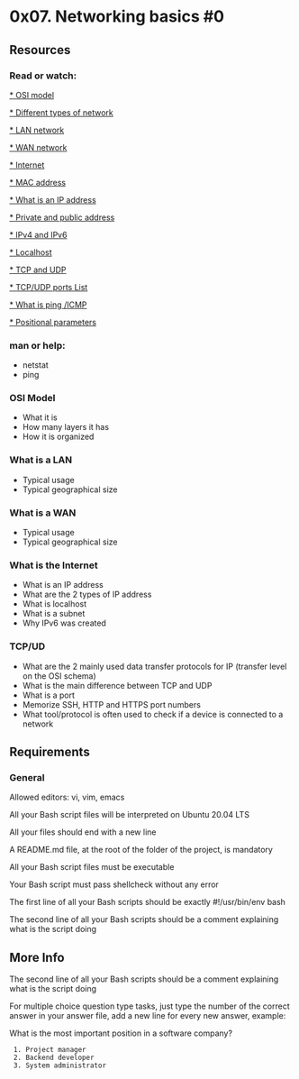 # 0x07. Networking basics #0
## Resources
### Read or watch:

[* OSI model](https://en.wikipedia.org/wiki/OSI_model)

[* Different types of network](https://www.lifewire.com/lans-wans-and-other-area-networks-817376)

[* LAN network](https://en.wikipedia.org/wiki/Local_area_network)

[* WAN network](https://en.wikipedia.org/wiki/Wide_area_network)

[* Internet](https://en.wikipedia.org/wiki/Internet)

[* MAC address](https://whatismyipaddress.com/mac-address)

[* What is an IP address](https://www.bleepingcomputer.com/tutorials/ip-addresses-explained/)

[* Private and public address](https://www.iplocation.net/public-vs-private-ip-address)

[* IPv4 and IPv6](https://www.webopedia.com/insights/ipv6-ipv4-difference/)

[* Localhost](https://en.wikipedia.org/wiki/Localhost)

[* TCP and UDP](https://www.howtogeek.com/190014/htg-explains-what-is-the-difference-between-tcp-and-udp/)

[* TCP/UDP ports List](https://en.wikipedia.org/wiki/List_of_TCP_and_UDP_port_numbers)

[* What is ping /ICMP](https://en.wikipedia.org/wiki/Ping_%28networking_utility%29)

[* Positional parameters](https://wiki.bash-hackers.org/scripting/posparams)

### man or help:
* netstat
* ping

### OSI Model
* What it is
* How many layers it has
* How it is organized
### What is a LAN
* Typical usage
* Typical geographical size
### What is a WAN
* Typical usage
* Typical geographical size
### What is the Internet
* What is an IP address
* What are the 2 types of IP address
* What is localhost
* What is a subnet
* Why IPv6 was created
### TCP/UD
* What are the 2 mainly used data transfer protocols for IP (transfer level on the OSI schema)
* What is the main difference between TCP and UDP
* What is a port
* Memorize SSH, HTTP and HTTPS port numbers
* What tool/protocol is often used to check if a device is connected to a network
## Requirements
### General
Allowed editors: vi, vim, emacs

All your Bash script files will be interpreted on Ubuntu 20.04 LTS

All your files should end with a new line

A README.md file, at the root of the folder of the project, is mandatory

All your Bash script files must be executable

Your Bash script must pass shellcheck without any error

The first line of all your Bash scripts should be exactly #!/usr/bin/env bash

The second line of all your Bash scripts should be a comment explaining what is the script doing
## More Info
The second line of all your Bash scripts should be a comment explaining what is the script doing

For multiple choice question type tasks, just type the number of the correct answer in your answer file, add a new line for every new answer, example:

What is the most important position in a software company?

     1. Project manager
     2. Backend developer
     3. System administrator